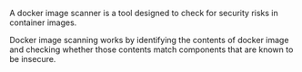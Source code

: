 
A docker image scanner is a tool designed to check for security risks in container images. 

Docker image scanning works by identifying the contents of docker image and checking whether those contents match components that are known to be insecure.